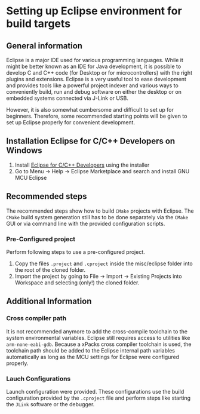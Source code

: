 #  Setting up Eclipse environment for build targets

## General information

Eclipse is a major IDE used for various programming languages. While it might
be better known as an IDE for Java development, it is possible to develop
C and C++ code (for Desktop or for microcontrollers) with the right plugins and 
extensions. Eclipse is a very useful tool to ease development and provides 
tools like a powerful project indexer and various ways to conveniently build, 
run and debug software on either the desktop or on embedded systems connected 
via J-Link or USB.

However, it is also somewhat cumbersome and difficult to set up for beginners.
Therefore, some recommended starting points will be given to set up Eclipse
properly for convenient development.

## Installation Eclipse for C/C++ Developers on Windows

1. Install [Eclipse for C/C++ Developers](https://www.eclipse.org/downloads/packages/) using
   the installer
2. Go to Menu &rarr; Help &rarr; Eclipse Marketplace and search and install GNU MCU Eclipse


## Recommended steps

The recommended steps show how to build `CMake` projects with Eclipse. The `CMake` build
system generation still has to be done separately via the `CMake` GUI or via command line
with the provided configuration scripts.

### Pre-Configured project

Perform following steps to use a pre-configured project.

1. Copy the  files `.project` and `.cproject` inside the misc/eclipse folder 
   into the root of the cloned folder.
2. Import the project by going to File &rarr; Import &rarr; Existing Projects into Workspace and 
   selecting (only!) the cloned folder.
  
## Additional Information

### Cross compiler path

It is not recommended anymore to add the cross-compile toolchain to the system environmental
variables. Eclipse still requires access to utilities like `arm-none-eabi-gdb`. 
Because a xPacks cross compiler toolchain is used, the toolchain path should be added to the
Eclipse internal path variables automatically as long as the MCU settings for Eclipse 
were configured properly.

### Lauch Configurations

Launch configuration were provided. These configurations use the build configuration provided
by the `.cproject` file and perform steps like starting the `JLink` software or the 
debugger.

